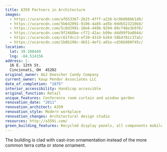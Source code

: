 ```yaml
---
title: A359 Partners in Architecture
images:
  - https://ucarecdn.com/af653367-2b25-4fff-a236-bc9b808661d8/
  - https://ucarecdn.com/5b6d2091-9106-4a85-ad5b-0ddb523210b8/
  - https://ucarecdn.com/5c0d2991-10e6-449b-9294-89cf48e3b976/
  - https://ucarecdn.com/9f2468be-cf72-42ac-b99e-4dd99f9a8044/
  - https://ucarecdn.com/c61fdcc3-ef20-4310-b264-58b4782c37a5/
  - https://ucarecdn.com/1b0b196c-4b51-4ef1-a01e-cd36b900f45c/
location:
  lat: 39.108449
  lng: -84.514156
address: |-
  16 E. 12th St.
  Cincinnati, OH  45202
original_owner: A&J Doescher Candy Company
current_owner: Kaup Pender Associates LLC
date_of_completion: "1875"
interior_accessibility: Handicap accessible
original_function: Retail
unique_features: Conference room curtain and window garden
renovation_date: "2011"
renovation_architect: A359
renovation_style: Modern workplace
renovation_changes: Architectural design studio
resources: http://a359i.com/
green_building_features: Recycled display panels, all components mobile for reuse
---
```


The building is clad with cast-iron ornamentation instead of the more common terra cotta or stone ornament.
